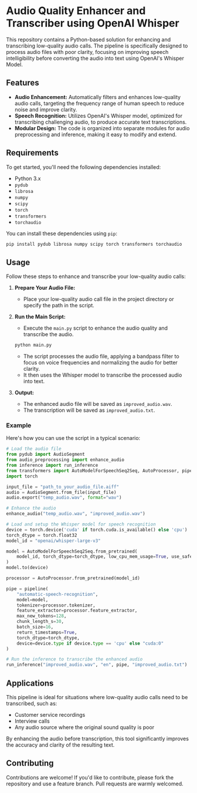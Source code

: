 
# Audio Quality Enhancer and Transcriber using OpenAI Whisper

This repository contains a Python-based solution for enhancing and transcribing low-quality audio calls. The pipeline is specifically designed to process audio files with poor clarity, focusing on improving speech intelligibility before converting the audio into text using OpenAI's Whisper Model.

## Features

- **Audio Enhancement:** Automatically filters and enhances low-quality audio calls, targeting the frequency range of human speech to reduce noise and improve clarity.
- **Speech Recognition:** Utilizes OpenAI's Whisper model, optimized for transcribing challenging audio, to produce accurate text transcriptions.
- **Modular Design:** The code is organized into separate modules for audio preprocessing and inference, making it easy to modify and extend.

## Requirements

To get started, you'll need the following dependencies installed:

- Python 3.x
- `pydub`
- `librosa`
- `numpy`
- `scipy`
- `torch`
- `transformers`
- `torchaudio`

You can install these dependencies using `pip`:

```bash
pip install pydub librosa numpy scipy torch transformers torchaudio
```

## Usage

Follow these steps to enhance and transcribe your low-quality audio calls:

1. **Prepare Your Audio File:**
   - Place your low-quality audio call file in the project directory or specify the path in the script.

2. **Run the Main Script:**
   - Execute the `main.py` script to enhance the audio quality and transcribe the audio.

   ```bash
   python main.py
   ```

   - The script processes the audio file, applying a bandpass filter to focus on voice frequencies and normalizing the audio for better clarity.
   - It then uses the Whisper model to transcribe the processed audio into text.

3. **Output:**
   - The enhanced audio file will be saved as `improved_audio.wav`.
   - The transcription will be saved as `improved_audio.txt`.

### Example

Here's how you can use the script in a typical scenario:

```python
# Load the audio file
from pydub import AudioSegment
from audio_preprocessing import enhance_audio
from inference import run_inference
from transformers import AutoModelForSpeechSeq2Seq, AutoProcessor, pipeline
import torch

input_file = "path_to_your_audio_file.aiff"
audio = AudioSegment.from_file(input_file)
audio.export("temp_audio.wav", format="wav")

# Enhance the audio
enhance_audio("temp_audio.wav", "improved_audio.wav")

# Load and setup the Whisper model for speech recognition
device = torch.device('cuda' if torch.cuda.is_available() else 'cpu')
torch_dtype = torch.float32
model_id = "openai/whisper-large-v3"

model = AutoModelForSpeechSeq2Seq.from_pretrained(
    model_id, torch_dtype=torch_dtype, low_cpu_mem_usage=True, use_safetensors=True
)
model.to(device)

processor = AutoProcessor.from_pretrained(model_id)

pipe = pipeline(
    "automatic-speech-recognition",
    model=model,
    tokenizer=processor.tokenizer,
    feature_extractor=processor.feature_extractor,
    max_new_tokens=128,
    chunk_length_s=30,
    batch_size=16,
    return_timestamps=True,
    torch_dtype=torch_dtype,
    device=device.type if device.type == 'cpu' else "cuda:0"
)

# Run the inference to transcribe the enhanced audio
run_inference("improved_audio.wav", "en", pipe, "improved_audio.txt")
```

## Applications

This pipeline is ideal for situations where low-quality audio calls need to be transcribed, such as:

- Customer service recordings
- Interview calls
- Any audio source where the original sound quality is poor

By enhancing the audio before transcription, this tool significantly improves the accuracy and clarity of the resulting text.

## Contributing

Contributions are welcome! If you'd like to contribute, please fork the repository and use a feature branch. Pull requests are warmly welcomed.
